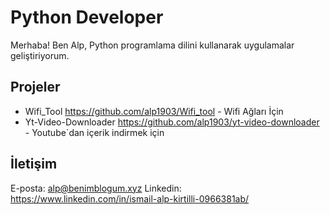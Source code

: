 # Python Developer

Merhaba! Ben Alp, Python programlama dilini kullanarak uygulamalar geliştiriyorum.

## Projeler

- Wifi_Tool https://github.com/alp1903/Wifi_tool - Wifi Ağları İçin 
- Yt-Video-Downloader https://github.com/alp1903/yt-video-downloader - Youtube`dan içerik indirmek için

## İletişim

E-posta:  alp@benimblogum.xyz
Linkedin: https://www.linkedin.com/in/ismail-alp-kirtilli-0966381ab/
